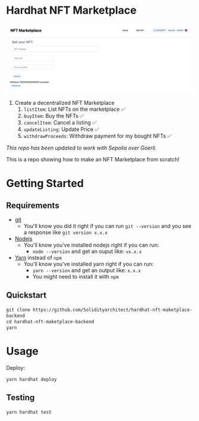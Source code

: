 # Hardhat NFT Marketplace 
![Alt text](image.png)

1. Create a decentralized NFT Marketplace
    1. `listItem`: List NFTs on the marketplace ✅
    2. `buyItem`: Buy the NFTs ✅
    3. `cancelItem`: Cancel a listing ✅
    4. `updateListing`: Update Price ✅
    5. `withdrawProceeds`: Withdraw payment for my bought NFTs ✅
   
*This repo has been updated to work with Sepolia over Goerli.*

This is a repo showing how to make an NFT Marketplace from scratch!

# Getting Started

## Requirements

- [git](https://git-scm.com/book/en/v2/Getting-Started-Installing-Git)
  - You'll know you did it right if you can run `git --version` and you see a response like `git version x.x.x`
- [Nodejs](https://nodejs.org/en/)
  - You'll know you've installed nodejs right if you can run:
    - `node --version` and get an ouput like: `vx.x.x`
- [Yarn](https://classic.yarnpkg.com/lang/en/docs/install/) instead of `npm`
  - You'll know you've installed yarn right if you can run:
    - `yarn --version` and get an output like: `x.x.x`
    - You might need to install it with `npm`

## Quickstart

```
git clone https://github.com/Solidityarchitect/hardhat-nft-maketplace-backend
cd hardhat-nft-maketplace-backend
yarn
```


# Usage

Deploy:

```
yarn hardhat deploy
```

## Testing

```
yarn hardhat test
```

